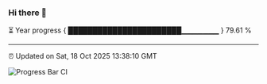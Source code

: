 ### Hi there 👋

⏳ Year progress { ███████████████████████▁▁▁▁▁▁▁ } 79.61 %

---

⏰ Updated on Sat, 18 Oct 2025 13:38:10 GMT

![Progress Bar CI](https://github.com/IshwaranRudhara/GIT-ACTION/workflows/Progress%20Bar%20CI/badge.svg)
